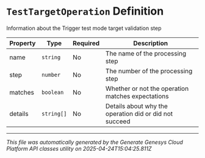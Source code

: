 # `TestTargetOperation` Definition

Information about the Trigger test mode target validation step

| Property | Type | Required | Description |
|----------|------|----------|-------------|
| name | `string` | No | The name of the processing step |
| step | `number` | No | The number of the processing step |
| matches | `boolean` | No | Whether or not the operation matches expectations |
| details | `string[]` | No | Details about why the operation did or did not succeed |

---

*This file was automatically generated by the Generate Genesys Cloud Platform API classes utility on 2025-04-24T15:04:25.811Z*